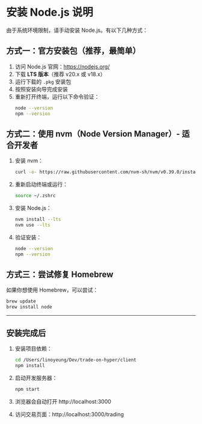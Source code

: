 # 安装 Node.js 说明

由于系统环境限制，请手动安装 Node.js。有以下几种方式：

## 方式一：官方安装包（推荐，最简单）

1. 访问 Node.js 官网：https://nodejs.org/
2. 下载 **LTS 版本**（推荐 v20.x 或 v18.x）
3. 运行下载的 `.pkg` 安装包
4. 按照安装向导完成安装
5. 重新打开终端，运行以下命令验证：
   ```bash
   node --version
   npm --version
   ```

## 方式二：使用 nvm（Node Version Manager）- 适合开发者

1. 安装 nvm：
   ```bash
   curl -o- https://raw.githubusercontent.com/nvm-sh/nvm/v0.39.0/install.sh | bash
   ```

2. 重新启动终端或运行：
   ```bash
   source ~/.zshrc
   ```

3. 安装 Node.js：
   ```bash
   nvm install --lts
   nvm use --lts
   ```

4. 验证安装：
   ```bash
   node --version
   npm --version
   ```

## 方式三：尝试修复 Homebrew

如果你想使用 Homebrew，可以尝试：

```bash
brew update
brew install node
```

---

## 安装完成后

1. 安装项目依赖：
   ```bash
   cd /Users/linoyeung/Dev/trade-on-hyper/client
   npm install
   ```

2. 启动开发服务器：
   ```bash
   npm start
   ```

3. 浏览器会自动打开 http://localhost:3000

4. 访问交易页面：http://localhost:3000/trading

